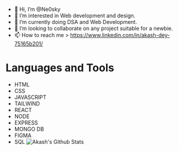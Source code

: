 - 👋 Hi, I’m @Ne0sky
- 👀 I’m interested in Web development and design.
- 🌱 I’m currently doing DSA and Web Development.
- 💞️ I’m looking to collaborate on any project suitable for a newbie.
- 📫 How to reach me > https://www.linkedin.com/in/akash-dey-75165b201/

# Languages and Tools
- HTML
- CSS
- JAVASCRIPT
- TAILWIND
- REACT
- NODE
- EXPRESS
- MONGO DB
- FIGMA
- SQL
![Akash's Github Stats](https://github-readme-stats.vercel.app/api?username=ne0sky&count_private=true&show_icons=true&include_all_commits=true&theme=radical)

<!---
XD69Z/XD69Z is a ✨ special ✨ repository because its `README.md` (this file) appears on your GitHub profile.
You can click the Preview link to take a look at your changes.
--->
